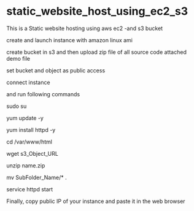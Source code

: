 # static_website_host_using_ec2_s3
This is a Static website hosting using aws ec2 -and s3 bucket

 create and launch instance with amazon linux ami
 
 create bucket in s3 and then upload zip file of all source code attached demo file 
 
 set bucket and object as public access

 connect instance

 and run following commands

 sudo su
 
yum update -y

yum install httpd -y

cd /var/www/html

wget s3_Object_URL

unzip name.zip

mv SubFolder_Name/* .

service httpd start

Finally, copy public IP of your instance and paste it in the web browser

 
 
 

